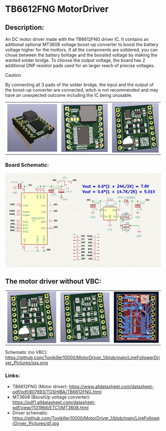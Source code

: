 # TB6612FNG MotorDriver

## Description:
An DC motor driver made with the TB6612FNG driver IC. It contains an adittional optional MT3608 voltage boost-up converter to boost the battery voltage higher for the mottors.
If all the components are solldered, you can chose between the battery boltage and the boosted voltage by making the wanted solder bridge.
To choose the output voltage, the board has 2 additional DNP resistor pads used for an larger reach of precise voltages.

> [!CAUTION]
> By connecting all 3 pads of the solder bridge, the input and the output of the boost-up converter are connected, witch is not recommended and may have an unexpected outcome including the IC being unusable.

<table>
  <tr>
    <td><img src="https://github.com/Tonikiller10000/MotorDriver_1/blob/main/LineFollowerDriver_Pictures/u2.png" ></td>
    <td><img src="https://github.com/Tonikiller10000/MotorDriver_1/blob/main/LineFollowerDriver_Pictures/f1.png" ></td>
    <td><img src="https://github.com/Tonikiller10000/MotorDriver_1/blob/main/LineFollowerDriver_Pictures/b1.png" ></td>
  </tr>
</table>

### Board Schematic:
<img src="https://github.com/Tonikiller10000/MotorDriver_1/blob/main/LineFollowerDriver_Pictures/ss.png" >

## The motor driver without VBC:
<table>
  <tr>
    <td><img src="https://github.com/Tonikiller10000/MotorDriver_1/blob/main/LineFollowerDriver_Pictures/b1.png" ></td>
    <td><img src="https://github.com/Tonikiller10000/MotorDriver_1/blob/main/LineFollowerDriver_Pictures/b2.png" ></td>
    <td><img src="https://github.com/Tonikiller10000/MotorDriver_1/blob/main/LineFollowerDriver_Pictures/ppp.png" ></td>
  </tr>
</table>

Schematic (no VBC): https://github.com/Tonikiller10000/MotorDriver_1/blob/main/LineFollowerDriver_Pictures/sss.png

### Links: 
- TB6612FNG (Motor driver): https://www.alldatasheet.com/datasheet-pdf/pdf/807693/TOSHIBA/TB6612FNG.html
- MT3608 (BoostUp voltage converter): https://pdf1.alldatasheet.com/datasheet-pdf/view/1131968/ETC1/MT3608.html
- Driver schematic: https://github.com/Tonikiller10000/MotorDriver_1/blob/main/LineFollowerDriver_Pictures/d1.jpg




